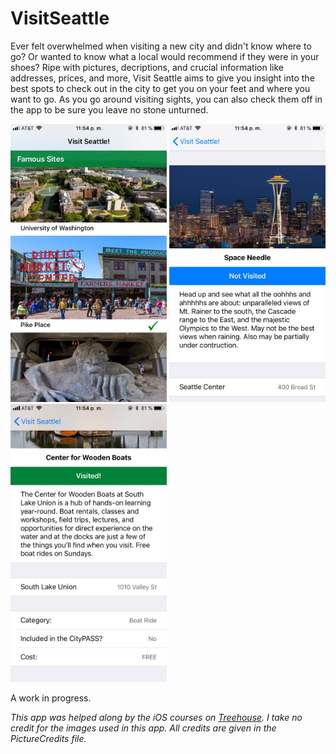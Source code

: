 # VisitSeattle

Ever felt overwhelmed when visiting a new city and didn't know where to go? Or wanted to know what a local would 
recommend if they were in your shoes? Ripe with pictures, decriptions, and crucial information like addresses, prices, 
and more, Visit Seattle aims to give you insight into the best spots to check out in the city to get you on 
your feet and where you want to go. As you go around visiting sights, you can also check them off in the app to be 
sure you leave no stone unturned.

<img src="https://github.com/ShadeWilson/VisitSeattle/blob/master/appImages/masterTableView.jpg" width="250"> <img src="https://github.com/ShadeWilson/VisitSeattle/blob/master/appImages/spaceNeedle.jpg" width="250"> <img src="https://github.com/ShadeWilson/VisitSeattle/blob/master/appImages/woodenBoatsVisited.jpg" width="250">

A work in progress.

*This app was helped along by the iOS courses on [Treehouse](https://teamtreehouse.com/). I take no credit for the images used in this app. All credits are given in the PictureCredits file.*


